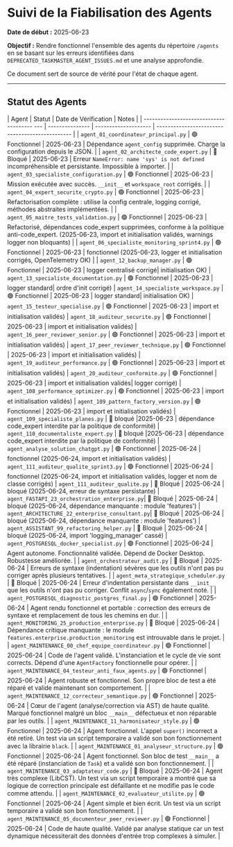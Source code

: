 # Suivi de la Fiabilisation des Agents

**Date de début :** 2025-06-23

**Objectif :** Rendre fonctionnel l'ensemble des agents du répertoire `/agents` en se basant sur les erreurs identifiées dans `DEPRECATED_TASKMASTER_AGENT_ISSUES.md` et une analyse approfondie.

Ce document sert de source de vérité pour l'état de chaque agent.

---

## Statut des Agents

| Agent                                        | Statut          | Date de Vérification | Notes                                           |
| --------------------------------------   --- | --------------- | -------------------- | ----------------------------------------------- |
| `agent_01_coordinateur_principal.py`         | 🟢 Fonctionnel   | 2025-06-23          | Dépendance `agent_config` supprimée. Charge la configuration depuis le JSON. |
| `agent_02_architecte_code_expert.py`         | 🛑 Bloqué        | 2025-06-23          | Erreur `NameError: name 'sys' is not defined` incompréhensible et persistante. Impossible à importer. |
| `agent_03_specialiste_configuration.py`      | 🟢 Fonctionnel   | 2025-06-23          | Mission exécutée avec succès. `__init__` et `workspace_root` corrigés. |
| `agent_04_expert_securite_crypto.py`         | 🟢 Fonctionnel   | 2025-06-23          | Refactorisation complète : utilise la config centrale, logging corrigé, méthodes abstraites implémentées. |
| `agent_05_maitre_tests_validation.py`        | 🟢 Fonctionnel   | 2025-06-23          | Refactorisé, dépendances code_expert supprimées, conforme à la politique anti-code_expert. (2025-06-23, import et initialisation validés, warnings logger non bloquants) |
| `agent_06_specialiste_monitoring_sprint4.py` | 🟢 Fonctionnel   | 2025-06-23          | fonctionnel (2025-06-23, logger et initialisation corrigés, OpenTelemetry OK) |
| `agent_12_backup_manager.py`                 | 🟢 Fonctionnel   | 2025-06-23          | logger centralisé corrigé| initialisation OK)
| `agent_13_specialiste_documentation.py`      | 🟢 Fonctionnel   | 2025-06-23          | logger standard| ordre d'init corrigé)
| `agent_14_specialiste_workspace.py`          | 🟢 Fonctionnel   | 2025-06-23          | logger standard| initialisation OK)
| `agent_15_testeur_specialise.py`             | 🟢 Fonctionnel   | 2025-06-23          | import et initialisation validés)
| `agent_18_auditeur_securite.py`              | 🟢 Fonctionnel   | 2025-06-23          | import et initialisation validés)
| `agent_16_peer_reviewer_senior.py`           | 🟢 Fonctionnel   | 2025-06-23          | import et initialisation validés)
| `agent_17_peer_reviewer_technique.py`        | 🟢 Fonctionnel   | 2025-06-23          | import et initialisation validés)
| `agent_19_auditeur_performance.py`           | 🟢 Fonctionnel   | 2025-06-23          | import et initialisation validés)
| `agent_20_auditeur_conformite.py`            | 🟢 Fonctionnel   | 2025-06-23          | import et initialisation validés| logger corrigé)
| `agent_108_performance_optimizer.py`         | 🟢 Fonctionnel   | 2025-06-23          | import et initialisation validés)
| `agent_109_pattern_factory_version.py`       | 🟢 Fonctionnel   | 2025-06-23          | import et initialisation validés)
| `agent_109_specialiste_planes.py`            | 🛑 bloqué        |2025-06-23           | dépendance code_expert interdite par la politique de conformité)
| `agent_110_documentaliste_expert.py`         | 🛑 bloqué        |2025-06-23           | dépendance code_expert interdite par la politique de conformité)
| `agent_analyse_solution_chatgpt.py`          | 🟢 Fonctionnel   | 2025-06-24          | fonctionnel (2025-06-24, import et initialisation validés)
| `agent_111_auditeur_qualite_sprint3.py`      | 🟢 Fonctionnel   | 2025-06-24          | fonctionnel (2025-06-24, import et initialisation validés, logger et nom de classe corrigés)
| `agent_111_auditeur_qualite.py`              | 🛑 Bloqué        | 2025-06-24          | bloqué (2025-06-24, erreur de syntaxe persistante)
| `agent_FASTAPI_23_orchestration_enterprise.py`| 🛑 Bloqué        | 2025-06-24          | bloqué (2025-06-24, dépendance manquante : module 'features')
| `agent_ARCHITECTURE_22_enterprise_consultant.py`| 🛑 Bloqué        | 2025-06-24          | bloqué (2025-06-24, dépendance manquante : module 'features')
| `agent_ASSISTANT_99_refactoring_helper.py`    | 🛑 Bloqué        | 2025-06-24          | bloqué (2025-06-24, import 'logging_manager' cassé)
| `agent_POSTGRESQL_docker_specialist.py`     | 🟢 Fonctionnel   | 2025-06-24          | Agent autonome. Fonctionnalité validée. Dépend de Docker Desktop. Robustesse améliorée. |
| `agent_orchestrateur_audit.py`              | 🛑 Bloqué        | 2025-06-24          | Erreurs de syntaxe (indentation) sévères que les outils n'ont pas pu corriger après plusieurs tentatives. |
| `agent_meta_strategique_scheduler.py`       | 🛑 Bloqué        | 2025-06-24          | Erreur d'indentation persistante dans `__init__` que les outils n'ont pas pu corriger. Conflit `async`/`sync` également noté. |
| `agent_POSTGRESQL_diagnostic_postgres_final.py` | 🟢 Fonctionnel   | 2025-06-24          | Agent rendu fonctionnel et portable : correction des erreurs de syntaxe et remplacement de tous les chemins en dur. |
| `agent_MONITORING_25_production_enterprise.py` | 🛑 Bloqué        | 2025-06-24          | Dépendance critique manquante : le module `features.enterprise.production_monitoring` est introuvable dans le projet. |
| `agent_MAINTENANCE_00_chef_equipe_coordinateur.py` | 🟢 Fonctionnel   | 2025-06-24          | Code de l'agent validé. L'instanciation et le cycle de vie sont corrects. Dépend d'une `AgentFactory` fonctionnelle pour opérer. |
| `agent_MAINTENANCE_04_testeur_anti_faux_agents.py` | 🟢 Fonctionnel   | 2025-06-24          | Agent robuste et fonctionnel. Son propre bloc de test a été réparé et valide maintenant son comportement. |
| `agent_MAINTENANCE_12_correcteur_semantique.py` | 🟢 Fonctionnel   | 2025-06-24          | Cœur de l'agent (analyse/correction via AST) de haute qualité. Marqué fonctionnel malgré un bloc `__main__` défectueux et non réparable par les outils. |
| `agent_MAINTENANCE_11_harmonisateur_style.py` | 🟢 Fonctionnel   | 2025-06-24          | Agent fonctionnel. L'appel `super()` incorrect a été retiré. Un test via un script temporaire a validé son bon fonctionnement avec la librairie `black`. |
| `agent_MAINTENANCE_01_analyseur_structure.py` | 🟢 Fonctionnel   | 2025-06-24          | Agent fonctionnel. Son bloc de test `__main__` a été réparé (instanciation de `Task`) et a validé son bon fonctionnement. |
| `agent_MAINTENANCE_03_adaptateur_code.py` | 🛑 Bloqué        | 2025-06-24          | Agent très complexe (LibCST). Un test via un script temporaire a montré que sa logique de correction principale est défaillante et ne modifie pas le code comme attendu. |
| `agent_MAINTENANCE_02_evaluateur_utilite.py` | 🟢 Fonctionnel   | 2025-06-24          | Agent simple et bien écrit. Un test via un script temporaire a validé son bon fonctionnement. |
| `agent_MAINTENANCE_05_documenteur_peer_reviewer.py` | 🟢 Fonctionnel   | 2025-06-24          | Code de haute qualité. Validé par analyse statique car un test dynamique nécessiterait des données d'entrée trop complexes à simuler. |